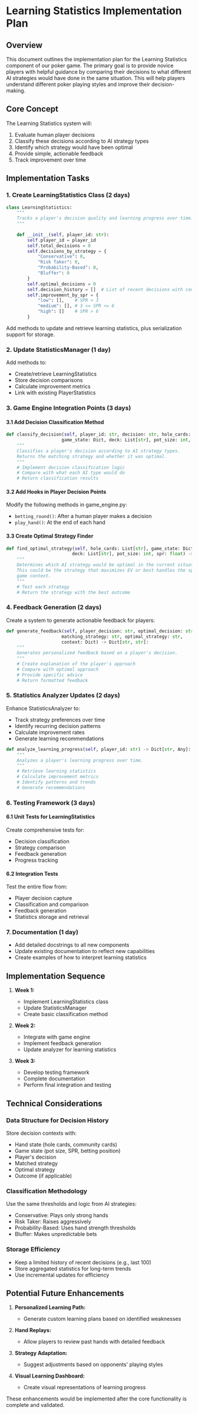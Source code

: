 # Learning Statistics Implementation Plan

## Overview

This document outlines the implementation plan for the Learning Statistics component of our poker game. The primary goal is to provide novice players with helpful guidance by comparing their decisions to what different AI strategies would have done in the same situation. This will help players understand different poker playing styles and improve their decision-making.

## Core Concept

The Learning Statistics system will:
1. Evaluate human player decisions
2. Classify these decisions according to AI strategy types
3. Identify which strategy would have been optimal
4. Provide simple, actionable feedback
5. Track improvement over time

## Implementation Tasks

### 1. Create LearningStatistics Class (2 days)

```python
class LearningStatistics:
    """
    Tracks a player's decision quality and learning progress over time.
    """
    
    def __init__(self, player_id: str):
        self.player_id = player_id
        self.total_decisions = 0
        self.decisions_by_strategy = {
            "Conservative": 0,
            "Risk Taker": 0,
            "Probability-Based": 0,
            "Bluffer": 0
        }
        self.optimal_decisions = 0
        self.decision_history = []  # List of recent decisions with context
        self.improvement_by_spr = {
            "low": [],    # SPR < 3
            "medium": [], # 3 <= SPR <= 6
            "high": []    # SPR > 6
        }
```

Add methods to update and retrieve learning statistics, plus serialization support for storage.

### 2. Update StatisticsManager (1 day)

Add methods to:
- Create/retrieve LearningStatistics
- Store decision comparisons
- Calculate improvement metrics
- Link with existing PlayerStatistics

### 3. Game Engine Integration Points (3 days)

#### 3.1 Add Decision Classification Method

```python
def classify_decision(self, player_id: str, decision: str, hole_cards: List[str], 
                     game_state: Dict, deck: List[str], pot_size: int, spr: float):
    """
    Classifies a player's decision according to AI strategy types.
    Returns the matching strategy and whether it was optimal.
    """
    # Implement decision classification logic
    # Compare with what each AI type would do
    # Return classification results
```

#### 3.2 Add Hooks in Player Decision Points

Modify the following methods in game_engine.py:
- `betting_round()`: After a human player makes a decision
- `play_hand()`: At the end of each hand

#### 3.3 Create Optimal Strategy Finder

```python
def find_optimal_strategy(self, hole_cards: List[str], game_state: Dict, 
                         deck: List[str], pot_size: int, spr: float) -> str:
    """
    Determines which AI strategy would be optimal in the current situation.
    This could be the strategy that maximizes EV or best handles the specific 
    game context.
    """
    # Test each strategy
    # Return the strategy with the best outcome
```

### 4. Feedback Generation (2 days)

Create a system to generate actionable feedback for players:

```python
def generate_feedback(self, player_decision: str, optimal_decision: str, 
                     matching_strategy: str, optimal_strategy: str,
                     context: Dict) -> Dict[str, str]:
    """
    Generates personalized feedback based on a player's decision.
    """
    # Create explanation of the player's approach
    # Compare with optimal approach
    # Provide specific advice
    # Return formatted feedback
```

### 5. Statistics Analyzer Updates (2 days)

Enhance StatisticsAnalyzer to:
- Track strategy preferences over time
- Identify recurring decision patterns
- Calculate improvement rates
- Generate learning recommendations

```python
def analyze_learning_progress(self, player_id: str) -> Dict[str, Any]:
    """
    Analyzes a player's learning progress over time.
    """
    # Retrieve learning statistics
    # Calculate improvement metrics
    # Identify patterns and trends
    # Generate recommendations
```

### 6. Testing Framework (3 days)

#### 6.1 Unit Tests for LearningStatistics

Create comprehensive tests for:
- Decision classification
- Strategy comparison
- Feedback generation
- Progress tracking

#### 6.2 Integration Tests

Test the entire flow from:
- Player decision capture
- Classification and comparison
- Feedback generation
- Statistics storage and retrieval

### 7. Documentation (1 day)

- Add detailed docstrings to all new components
- Update existing documentation to reflect new capabilities
- Create examples of how to interpret learning statistics

## Implementation Sequence

1. **Week 1:**
   - Implement LearningStatistics class
   - Update StatisticsManager
   - Create basic classification method

2. **Week 2:**
   - Integrate with game engine
   - Implement feedback generation
   - Update analyzer for learning statistics

3. **Week 3:**
   - Develop testing framework
   - Complete documentation
   - Perform final integration and testing

## Technical Considerations

### Data Structure for Decision History

Store decision contexts with:
- Hand state (hole cards, community cards)
- Game state (pot size, SPR, betting position)
- Player's decision
- Matched strategy
- Optimal strategy
- Outcome (if applicable)

### Classification Methodology

Use the same thresholds and logic from AI strategies:
- Conservative: Plays only strong hands
- Risk Taker: Raises aggressively
- Probability-Based: Uses hand strength thresholds
- Bluffer: Makes unpredictable bets

### Storage Efficiency

- Keep a limited history of recent decisions (e.g., last 100)
- Store aggregated statistics for long-term trends
- Use incremental updates for efficiency

## Potential Future Enhancements

1. **Personalized Learning Path:**
   - Generate custom learning plans based on identified weaknesses

2. **Hand Replays:**
   - Allow players to review past hands with detailed feedback

3. **Strategy Adaptation:**
   - Suggest adjustments based on opponents' playing styles

4. **Visual Learning Dashboard:**
   - Create visual representations of learning progress

These enhancements would be implemented after the core functionality is complete and validated.